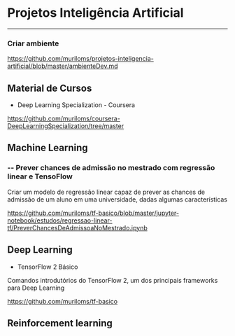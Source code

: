# Projetos Inteligência Artificial
---
### Criar ambiente

https://github.com/muriloms/projetos-inteligencia-artificial/blob/master/ambienteDev.md

## Material de Cursos
- Deep Learning Specialization - Coursera

https://github.com/muriloms/coursera-DeepLearningSpecialization/tree/master

## Machine Learning
### -- Prever chances de admissão no mestrado com regressão linear e TensoFlow
Criar um modelo de regressão linear capaz de prever as chances de admissão de um aluno em uma universidade, dadas algumas características

https://github.com/muriloms/tf-basico/blob/master/jupyter-notebook/estudos/regressao-linear-tf/PreverChancesDeAdmissoaNoMestrado.ipynb

## Deep Learning
- TensorFlow 2 Básico

Comandos introdutórios do TensorFlow 2, um dos principais frameworks para Deep Learning

https://github.com/muriloms/tf-basico
## Reinforcement learning
